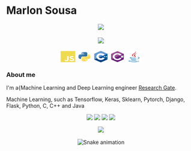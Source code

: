 # Marlon Sousa <br>

<div align="center"> 
  <img src="https://www.codewars.com/users/marlonsousa/badges/large" />
</div>


<div align="center">
  <a href="https://github.com/marlonsousas">
  <br>
  <img height="180em" src="https://github-readme-stats.vercel.app/api/top-langs/?username=marlonsousas&layout=compact&langs_count=7&theme=dracula"/>
  </a>
</div>

<div style="display: inline_block" align="center"><br>
  <img align="center" height="30" width="40" src="https://raw.githubusercontent.com/devicons/devicon/master/icons/javascript/javascript-plain.svg">
  <img align="center" height="30" width="40" src="https://raw.githubusercontent.com/devicons/devicon/master/icons/python/python-original.svg">
  <img align="center" height="30" width="40" src="https://raw.githubusercontent.com/devicons/devicon/master/icons/cplusplus/cplusplus-original.svg">
  <img align="center" height="30" width="40" src="https://raw.githubusercontent.com/devicons/devicon/master/icons/csharp/csharp-original.svg">
  <img align="center" height="30" width="40" src="https://raw.githubusercontent.com/devicons/devicon/master/icons/java/java-original.svg">
</div>

### About me
I'm a{Machine Learning and Deep Learning engineer [Research Gate](https://www.researchgate.net/profile/Marlon-Sousa).

Machine Learning, such as Tensorflow, Keras, Sklearn, Pytorch, Django, Flask, Python, C, C++ and Java


<div align="center"> 
  <img src="https://img.shields.io/badge/Linux-FCC624?style=for-the-badge&logo=linux&logoColor=black" target="_blank">
  <img src="https://img.shields.io/badge/TensorFlow-FF6F00?style=for-the-badge&logo=tensorflow&logoColor=white" target="_blank">
  <a href = "https://marlonsousa.medium.com"><img src="https://img.shields.io/badge/Medium-12100E?style=for-the-badge&logo=medium&logoColor=white" target="_blank"></a>
  <a href = "mailto:marlonsousa8@protonmail.com"><img src="https://img.shields.io/badge/ProtonMail-8B89CC?style=for-the-badge&logo=protonmail&logoColor=white" target="_blank"></a>
  
  <a href="https://www.linkedin.com/in/marlonsousa8" target="_blank"><img src="https://img.shields.io/badge/-LinkedIn-%230077B5?style=for-the-badge&logo=linkedin&logoColor=white" target="_blank"></a> 
 
  ![Snake animation](https://github.com/marlonsousas/marlonsousas/blob/output/github-contribution-grid-snake.svg)
 
</div>
